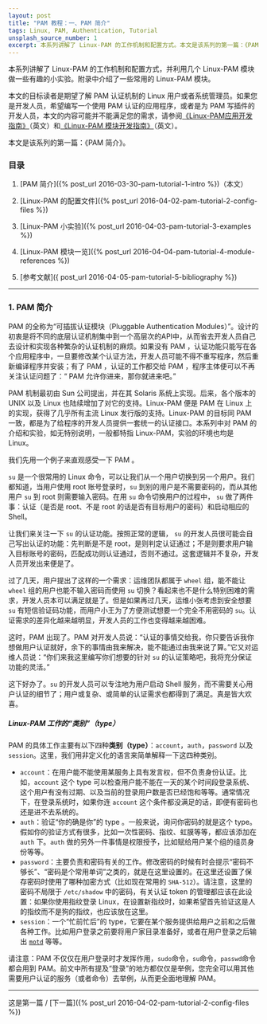 ```yaml
---
layout: post
title: "PAM 教程：一、PAM 简介"
tags: Linux, PAM, Authentication, Tutorial
unsplash_source_number: 1
excerpt: 本系列讲解了 Linux-PAM 的工作机制和配置方式。本文是该系列的第一篇：《PAM 简介》，主要介绍了 PAM 是什么、解决了什么问题以及它在 Linux 系统中具体的职责。
---
```


本系列讲解了 Linux-PAM 的工作机制和配置方式，并利用几个 Linux-PAM 模块做一些有趣的小实验。附录中介绍了一些常用的 Linux-PAM 模块。

本文的目标读者是期望了解 PAM 认证机制的 Linux 用户或者系统管理员。如果您是开发人员，希望编写一个使用 PAM 认证的应用程序，或者是为 PAM 写插件的开发人员，本文的内容可能并不能满足您的需求，请参阅[《Linux-PAM应用开发指南》](http://www.linux-pam.org/Linux-PAM-html/Linux-PAM_ADG.html)（英文）和[《Linux-PAM 模块开发指南》](http://www.linux-pam.org/Linux-PAM-html/Linux-PAM_MWG.html)（英文）。

本文是该系列的第一篇：《PAM 简介》。

### 目录

1. [PAM 简介]({% post_url 2016-03-30-pam-tutorial-1-intro %})（本文）

2. [Linux-PAM 的配置文件]({% post_url 2016-04-02-pam-tutorial-2-config-files %})

3. [Linux-PAM 小实验]({% post_url 2016-04-03-pam-tutorial-3-examples %})

4. [Linux-PAM 模块一览]({% post_url 2016-04-04-pam-tutorial-4-module-references %})

5. [参考文献]({ post_url 2016-04-05-pam-tutorial-5-bibliography %})

---


### 1. PAM 简介

PAM 的全称为“可插拔认证模块（Pluggable Authentication Modules）”。设计的初衷是将不同的底层认证机制集中到一个高层次的API中，从而省去开发人员自己去设计和实现各种繁杂的认证机制的麻烦。如果没有 PAM ，认证功能只能写在各个应用程序中，一旦要修改某个认证方法，开发人员可能不得不重写程序，然后重新编译程序并安装；有了 PAM ，认证的工作都交给 PAM ，程序主体便可以不再关注认证问题了：“ PAM 允许你进来，那你就进来吧。”

PAM 机制最初由 Sun 公司提出，并在其 Solaris 系统上实现。后来，各个版本的 UNIX 以及 Linux 也陆续增加了对它的支持。Linux-PAM 便是 PAM 在 Linux 上的实现，获得了几乎所有主流 Linux 发行版的支持。Linux-PAM 的目标同 PAM 一致，都是为了给程序的开发人员提供一套统一的认证接口。本系列中对 PAM 的介绍和实验，如无特别说明，一般都特指 Linux-PAM，实验的环境也均是 Linux。

我们先用一个例子来直观感受一下 PAM 。

 `su` 是一个很常用的 Linux 命令，可以让我们从一个用户切换到另一个用户。我们都知道，当用户使用 root 账号登录时，`su` 到别的用户是不需要密码的，而从其他用户 `su` 到 root 则需要输入密码。在用 `su` 命令切换用户的过程中， `su` 做了两件事：认证（是否是 root、不是 root 的话是否有目标用户的密码）和启动相应的 Shell。

让我们来关注一下 `su` 的认证功能。按照正常的逻辑， `su` 的开发人员很可能会自己写出认证的功能：先判断是不是 root，是则判定认证通过；不是则要求用户输入目标账号的密码，匹配成功则认证通过，否则不通过。这套逻辑并不复杂，开发人员开发出来便是了。

过了几天，用户提出了这样的一个需求：运维团队都属于 `wheel` 组，能不能让 `wheel` 组的用户也能不输入密码而使用 `su` 切换？看起来也不是什么特别困难的需求，开发人员本可以满足就是了。但是如果再过几天，运维小张考虑到安全想要 `su` 有短信验证码功能，而用户小王为了方便测试想要一个完全不用密码的 `su`。认证需求的差异化越来越明显，开发人员的工作也变得越来越困难。

这时，PAM 出现了。PAM 对开发人员说：“认证的事情交给我，你只要告诉我你想做用户认证就好，余下的事情由我来解决，能不能通过由我来说了算。”它又对运维人员说：“你们来我这里编写你们想要的针对 `su` 的认证策略吧，我将充分保证功能的灵活。”

这下好办了。`su` 的开发人员可以专注地为用户启动 Shell 服务，而不需要关心用户认证的细节了；用户或复杂、或简单的认证需求也都得到了满足。真是皆大欢喜。

##### Linux-PAM 工作的“类别”（type）

PAM 的具体工作主要有以下四种**类别（type）**：`account`，`auth`，`password` 以及 `session`。这里，我们用非定义化的语言来简单解释一下这四种类别。

- `account`：在用户能不能使用某服务上具有发言权，但不负责身份认证。比如，`account` 这个 type 可以检查用户能不能在一天的某个时间段登录系统、这个用户有没有过期、以及当前的登录用户数是否已经饱和等等。通常情况下，在登录系统时，如果你连 `account` 这个条件都没满足的话，即便有密码也还是进不去系统的。
- `auth`：验证“你的确是你”的 type 。一般来说，询问你密码的就是这个 type。假如你的验证方式有很多，比如一次性密码、指纹、虹膜等等，都应该添加在 `auth` 下。`auth` 做的另外一件事情是权限授予，比如赋给用户某个组的组员身份等等。
- `password`：主要负责和密码有关的工作。修改密码的时候有时会提示“密码不够长”、“密码是个常用单词”之类的，就是在这里设置的。在这里还设置了保存密码时使用了哪种加密方式（比如现在常用的 `SHA-512`）。请注意，这里的密码不局限于 `/etc/shadow` 中的密码，有关认证 token 的管理都应该在此设置：如果你使用指纹登录 Linux，在设置新指纹时，如果希望首先验证这是人的指纹而不是狗的指纹，也应该放在这里。
- `session`：一个“忙前忙后”的 type，它要在某个服务提供给用户之前和之后做各种工作。比如用户登录之前要将用户家目录准备好，或者在用户登录之后输出 [`motd`](https://en.wikipedia.org/wiki/Motd_(Unix)) 等等。

请注意：PAM 不仅仅在用户登录时才发挥作用，`sudo`命令，`su`命令，`passwd`命令都会用到 PAM。前文中所有提及“登录”的地方都仅仅是举例，您完全可以用其他需要用户认证的服务（或者命令）去举例，从而更全面地理解 PAM。

---

这是第一篇 / [下一篇]({% post_url 2016-04-02-pam-tutorial-2-config-files %})

